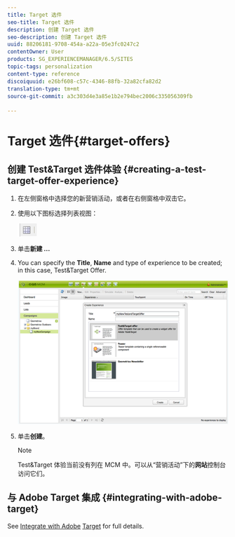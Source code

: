 ```yaml
---
title: Target 选件
seo-title: Target 选件
description: 创建 Target 选件
seo-description: 创建 Target 选件
uuid: 88206181-9708-454a-a22a-05e3fc0247c2
contentOwner: User
products: SG_EXPERIENCEMANAGER/6.5/SITES
topic-tags: personalization
content-type: reference
discoiquuid: e26bf608-c57c-4346-88fb-32a82cfa82d2
translation-type: tm+mt
source-git-commit: a3c303d4e3a85e1b2e794bec2006c335056309fb

---
```



# Target 选件{#target-offers}

## 创建 Test&amp;Target 选件体验 {#creating-a-test-target-offer-experience}

1. 在左侧窗格中选择您的新营销活动，或者在右侧窗格中双击它。
1. 使用以下图标选择列表视图：

   ![](do-not-localize/chlimage_1-11.png)

1. 单击&#x200B;**新建 ...**
1. You can specify the **Title**, **Name** and type of experience to be created; in this case, Test&amp;Target Offer.

   ![chlimage_1-139](assets/chlimage_1-139.png)

1. 单击&#x200B;**创建**。

   >[!NOTE]
   >
   >Test&amp;Target 体验当前没有列在 MCM 中。可以从“营销活动”下的&#x200B;**网站**&#x200B;控制台访问它们。

## 与 Adobe Target 集成 {#integrating-with-adobe-target}

See [Integrate with Adobe](/help/sites-administering/target.md) [Target](/help/sites-administering/target.md) for full details.
